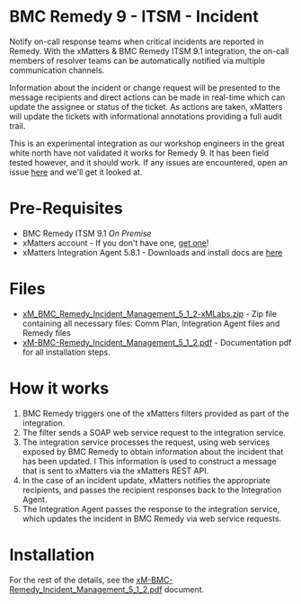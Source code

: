 # BMC Remedy 9 - ITSM - Incident
Notify on-call response teams when critical incidents are reported in Remedy. With the xMatters & BMC Remedy ITSM 9.1 integration, the on-call members of resolver teams can be automatically notified via multiple communication channels.

Information about the incident or change request will be presented to the message recipients and direct actions can be made in real-time which can update the assignee or status of the ticket. As actions are taken, xMatters will update the tickets with informational annotations providing a full audit trail.

This is an experimental integration as our workshop engineers in the great white north have not validated it works for Remedy 9. It has been field tested however, and it should work. If any issues are encountered, open an issue [here](https://github.com/xmatters/xm-labs-bmc-remedy-9/issues) and we'll get it looked at. 

# Pre-Requisites
* BMC Remedy ITSM 9.1 *On Premise*
* xMatters account - If you don't have one, [get one](https://www.xmatters.com)!
* xMatters Integration Agent 5.8.1 - Downloads and install docs are [here](https://support.xmatters.com/hc/en-us/articles/201463419-Integration-Agent-for-xMatters-5-x-xMatters-On-Demand)

# Files
* [xM_BMC_Remedy_Incident_Management_5_1_2-xMLabs.zip](xM_BMC_Remedy_Incident_Management_5_1_2-xMLabs.zip) - Zip file containing all necessary files: Comm Plan, Integration Agent files and Remedy files
* [xM-BMC-Remedy_Incident_Management_5_1_2.pdf](xM-BMC-Remedy_Incident_Management_5_1_2.pdf) - Documentation pdf for all installation steps.


# How it works
1. BMC Remedy triggers one of the xMatters filters provided as part of the integration.
2. The filter sends a SOAP web service request to the integration service.
3. The integration service processes the request, using web services exposed by BMC Remedy to obtain information about the incident that has been updated.
l This information is used to construct a message that is sent to xMatters via the xMatters REST API.
4. In the case of an incident update, xMatters notifies the appropriate recipients, and passes the recipient responses back to
the Integration Agent.
5. The Integration Agent passes the response to the integration service, which updates the incident in BMC Remedy via web service requests.


# Installation
For the rest of the details, see the [xM-BMC-Remedy_Incident_Management_5_1_2.pdf](xM-BMC-Remedy_Incident_Management_5_1_2.pdf) document. 

